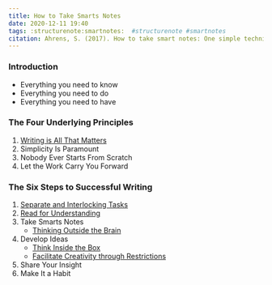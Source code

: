 ```yaml
---
title: How to Take Smarts Notes
date: 2020-12-11 19:40
tags: :structurenote:smartnotes:  #structurenote #smartnotes
citation: Ahrens, S. (2017). How to take smart notes: One simple technique to boost writing, learning and thinking for students, academics, and nonfiction book writers. Sönke Ahrens. takesmartnotes.com
---
```

### Introduction

- Everything you need to know
- Everything you need to do
- Everything you need to have

### The Four Underlying Principles

1. [Writing is All That Matters](202012112003.md)
2. Simplicity Is Paramount
3. Nobody Ever Starts From Scratch
4. Let the Work Carry You Forward

### The Six Steps to Successful Writing

1. [Separate and Interlocking Tasks](202012111950.md)
2. [Read for Understanding](202012131801.md)
3. Take Smarts Notes
    - [Thinking Outside the Brain](202012141540.md)
5. Develop Ideas
    - [Think Inside the Box](202012151756.md)
    - [Facilitate Creativity through Restrictions](202012151810.md)
6. Share Your Insight
7. Make It a Habit
